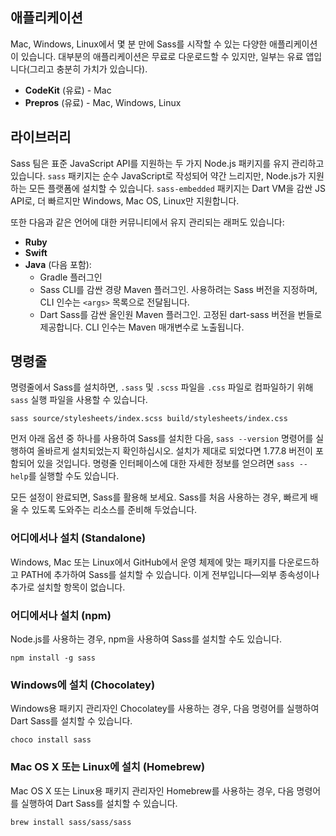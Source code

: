 ## 애플리케이션

Mac, Windows, Linux에서 몇 분 만에 Sass를 시작할 수 있는 다양한 애플리케이션이 있습니다. 대부분의 애플리케이션은 무료로 다운로드할 수 있지만, 일부는 유료 앱입니다(그리고 충분히 가치가 있습니다).

- **CodeKit** (유료) - Mac
- **Prepros** (유료) - Mac, Windows, Linux

## 라이브러리

Sass 팀은 표준 JavaScript API를 지원하는 두 가지 Node.js 패키지를 유지 관리하고 있습니다. `sass` 패키지는 순수 JavaScript로 작성되어 약간 느리지만, Node.js가 지원하는 모든 플랫폼에 설치할 수 있습니다. `sass-embedded` 패키지는 Dart VM을 감싼 JS API로, 더 빠르지만 Windows, Mac OS, Linux만 지원합니다.

또한 다음과 같은 언어에 대한 커뮤니티에서 유지 관리되는 래퍼도 있습니다:

- **Ruby**
- **Swift**
- **Java** (다음 포함):
  - Gradle 플러그인
  - Sass CLI를 감싼 경량 Maven 플러그인. 사용하려는 Sass 버전을 지정하며, CLI 인수는 `<args>` 목록으로 전달됩니다.
  - Dart Sass를 감싼 올인원 Maven 플러그인. 고정된 dart-sass 버전을 번들로 제공합니다. CLI 인수는 Maven 매개변수로 노출됩니다.

## 명령줄

명령줄에서 Sass를 설치하면, `.sass` 및 `.scss` 파일을 `.css` 파일로 컴파일하기 위해 `sass` 실행 파일을 사용할 수 있습니다.

```
sass source/stylesheets/index.scss build/stylesheets/index.css
```

먼저 아래 옵션 중 하나를 사용하여 Sass를 설치한 다음, `sass --version` 명령어를 실행하여 올바르게 설치되었는지 확인하십시오. 설치가 제대로 되었다면 1.77.8 버전이 포함되어 있을 것입니다. 명령줄 인터페이스에 대한 자세한 정보를 얻으려면 `sass --help`를 실행할 수도 있습니다.

모든 설정이 완료되면, Sass를 활용해 보세요. Sass를 처음 사용하는 경우, 빠르게 배울 수 있도록 도와주는 리소스를 준비해 두었습니다.

### 어디에서나 설치 (Standalone)
Windows, Mac 또는 Linux에서 GitHub에서 운영 체제에 맞는 패키지를 다운로드하고 PATH에 추가하여 Sass를 설치할 수 있습니다. 이게 전부입니다—외부 종속성이나 추가로 설치할 항목이 없습니다.

### 어디에서나 설치 (npm)
Node.js를 사용하는 경우, npm을 사용하여 Sass를 설치할 수도 있습니다. 
```
npm install -g sass
```
### Windows에 설치 (Chocolatey)
Windows용 패키지 관리자인 Chocolatey를 사용하는 경우, 다음 명령어를 실행하여 Dart Sass를 설치할 수 있습니다.
```
choco install sass
```

### Mac OS X 또는 Linux에 설치 (Homebrew)
Mac OS X 또는 Linux용 패키지 관리자인 Homebrew를 사용하는 경우, 다음 명령어를 실행하여 Dart Sass를 설치할 수 있습니다.
```
brew install sass/sass/sass
```

